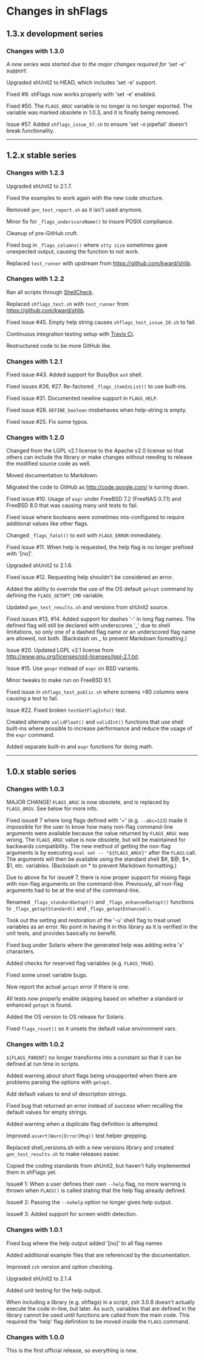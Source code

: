 # Changes in shFlags

## 1.3.x development series

### Changes with 1.3.0

*A new series was started due to the major changes required for 'set -e' support.*

Upgraded shUnit2 to HEAD, which includes 'set -e' support.

Fixed #9. shFlags now works properly with 'set -e' enabled.

Fixed #50. The `FLAGS_ARGC` variable is no longer is no longer exported. The variable was marked obsolete in 1.0.3, and it is finally being removed.

Issue #57. Added `shflags_issue_57.sh` to ensure 'set -o pipefail' doesn't break functionality.

---

## 1.2.x stable series

### Changes with 1.2.3

Upgraded shUnit2 to 2.1.7.

Fixed the examples to work again with the new code structure.

Removed `gen_test_report.sh` as it isn't used anymore.

Minor fix for `_flags_underscoreName()` to insure POSIX compliance.

Cleanup of pre-GitHub cruft.

Fixed bug in `_flags_columns()` where `stty size` sometimes gave unexpected
output, causing the function to not work.

Replaced `test_runner` with upstream from https://github.com/kward/shlib.

### Changes with 1.2.2

Ran all scripts through [ShellCheck](http://www.shellcheck.net/).

Replaced `shflags_test.sh` with `test_runner` from https://github.com/kward/shlib.

Fixed issue #45. Empty help string causes `shflags_test_issue_28.sh` to fail.

Continuous integration testing setup with [Travis CI](https://travis-ci.org/kward/shflags).

Restructured code to be more GitHub like.

### Changes with 1.2.1

Fixed issue #43. Added support for BusyBox `ash` shell.

Fixed issues #26, #27. Re-factored `_flags_itemInList()` to use built-ins.

Fixed issue #31. Documented newline support in `FLAGS_HELP`.

Fixed issue #28. `DEFINE_boolean` misbehaves when help-string is empty.

Fixed issue #25. Fix some typos.

### Changes with 1.2.0

Changed from the LGPL v2.1 license to the Apache v2.0 license so that others can include the library or make changes without needing to release the modified source code as well.

Moved documentation to Markdown.

Migrated the code to GitHub as http://code.google.com/ is turning down.

Fixed issue #10. Usage of `expr` under FreeBSD 7.2 (FreeNAS 0.7.1) and FreeBSD 8.0 that was causing many unit tests to fail.

Fixed issue where booleans were sometimes mis-configured to require additional values like other flags.

Changed `_flags_fatal()` to exit with `FLAGS_ERROR` immediately.

Fixed issue #11. When help is requested, the help flag is no longer prefixed with '[no]'.

Upgraded shUnit2 to 2.1.6.

Fixed issue #12. Requesting help shouldn't be considered an error.

Added the ability to override the use of the OS default `getopt` command by defining the `FLAGS_GETOPT_CMD` variable.

Updated `gen_test_results.sh` and versions from shUnit2 source.

Fixed issues #13, #14. Added support for dashes '-' in long flag names. The defined flag will still be declared with underscores '\_' due to shell limitations, so only one of a dashed flag name or an underscored flag name are allowed, not both. (Backslash on _ to prevent Markdown formatting.)

Issue #20. Updated LGPL v2.1 license from http://www.gnu.org/licenses/old-licenses/lgpl-2.1.txt.

Issue #15. Use `gexpr` instead of `expr` on BSD variants.

Minor tweaks to make run on FreeBSD 9.1.

Fixed issue in `shflags_test_public.sh` where screens >80 columns were causing a test to fail.

Issue #22. Fixed broken `testGetFlagInfo()` test.

Created alternate `validFloat()` and `validInt()` functions that use shell built-ins where possible to increase performance and reduce the usage of the `expr` command.

Added separate built-in and `expr` functions for doing math.

---

## 1.0.x stable series

### Changes with 1.0.3

MAJOR CHANGE! `FLAGS_ARGC` is now obsolete, and is replaced by `FLAGS_ARGV`. See below for more info.

Fixed issue# 7 where long flags defined with '=' (e.g. `--abc=123`) made it impossible for the user to know how many non-flag command-line arguments were available because the value returned by `FLAGS_ARGC` was wrong. The `FLAGS_ARGC` value is now obsolete, but will be maintained for backwards compatibility. The new method of getting the non-flag arguments is by executing `eval set -- "${FLAGS_ARGV}"` after the `FLAGS` call. The arguments will then be available using the standard shell $#, $@, $\*, $1, etc. variables. (Backslash on \* to prevent Markdown formatting.)

Due to above fix for issue# 7, there is now proper support for mixing flags with non-flag arguments on the command-line. Previously, all non-flag arguments had to be at the end of the command-line.

Renamed `_flags_standardGetopt()` and `_flags_enhancedGetopt()` functions to `_flags_getoptStandard()` and `_flags_getoptEnhanced()`.

Took out the setting and restoration of the '-u' shell flag to treat unset variables as an error. No point in having it in this library as it is verified in the unit tests, and provides basically no benefit.

Fixed bug under Solaris where the generated help was adding extra 'x' characters.

Added checks for reserved flag variables (e.g. `FLAGS_TRUE`).

Fixed some unset variable bugs.

Now report the actual `getopt` error if there is one.

All tests now properly enable skipping based on whether a standard or enhanced `getopt` is found.

Added the OS version to OS release for Solaris.

Fixed `flags_reset()` so it unsets the default value environment vars.

### Changes with 1.0.2

`${FLAGS_PARENT}` no longer transforms into a constant so that it can be defined at run time in scripts.

Added warning about short flags being unsupported when there are problems
parsing the options with `getopt`.

Add default values to end of description strings.

Fixed bug that returned an error instead of success when recalling the default values for empty strings.

Added warning when a duplicate flag definition is attempted.

Improved `assert[Warn|Error]Msg()` test helper grepping.

Replaced shell_versions.sh with a new versions library and created `gen_test_results.sh` to make releases easier.

Copied the coding standards from shUnit2, but haven't fully implemented them in shFlags yet.

Issue# 1: When a user defines their own `--help` flag, no more warning is thrown when `FLAGS()` is called stating that the help flag already defined.

Issue# 2: Passing the `--nohelp` option no longer gives help output.

Issue# 3: Added support for screen width detection.

### Changes with 1.0.1

Fixed bug where the help output added '[no]' to all flag names

Added additional example files that are referenced by the documentation.

Improved `zsh` version and option checking.

Upgraded shUnit2 to 2.1.4

Added unit testing for the help output.

When including a library (e.g. shflags) in a script, zsh 3.0.8 doesn't actually execute the code in-line, but later. As such, variables that are defined in the library cannot be used until functions are called from the main code. This required the 'help' flag definition to be moved inside the `FLAGS` command.

### Changes with 1.0.0

This is the first official release, so everything is new.
